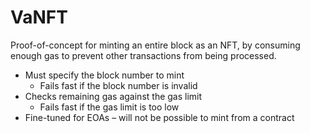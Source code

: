 # VaNFT

Proof-of-concept for minting an entire block as an NFT, by consuming enough gas to prevent other transactions from being processed.

- Must specify the block number to mint
  - Fails fast if the block number is invalid
- Checks remaining gas against the gas limit
  - Fails fast if the gas limit is too low
- Fine-tuned for EOAs – will not be possible to mint from a contract
